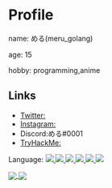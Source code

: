 # Profile
name: める(meru_golang)

age: 15

hobby: programming,anime

## Links
* [Twitter:](https://twitter.com/meru_golang)
* [Instagram:](https://www.instagram.com/meru_golang/)
* Discord:める#0001
* [TryHackMe:](https://tryhackme.com/p/merugolang)


Language:
<a href="https://github.com/meru-golang">
  <img src="{https://img.shields.io/badge/Python-14354C?style=for-the-badge&logo=python&logoColor=white}" />
  <img src="https://img.shields.io/badge/Go-00ADD8?style=for-the-badge&logo=go&logoColor=white" />
  <img src="https://img.shields.io/badge/JavaScript-323330?style=for-the-badge&logo=javascript&logoColor=F7DF1E" />
  <img src="https://img.shields.io/badge/TypeScript-007ACC?style=for-the-badge&logo=typescript&logoColor=white" />
  <img src="https://img.shields.io/badge/Java-ED8B00?style=for-the-badge&logo=java&logoColor=white" />
  <img src="https://img.shields.io/badge/Ruby-CC342D?style=for-the-badge&logo=ruby&logoColor=white" />
</a>

<a href="https://github.com/meru-golang">
  <img align="center" src="https://readme-status-meru-golang.vercel.app/api?username=meru-golang&show_icons=true&count_private=true&theme=vue-dark" />
</a>
<a href="https://github.com/meru-golang">
  <img align="center" src="https://readme-status-meru-golang.vercel.app/api/top-langs/?username=meru-golang&theme=vue-dark" />
</a>

